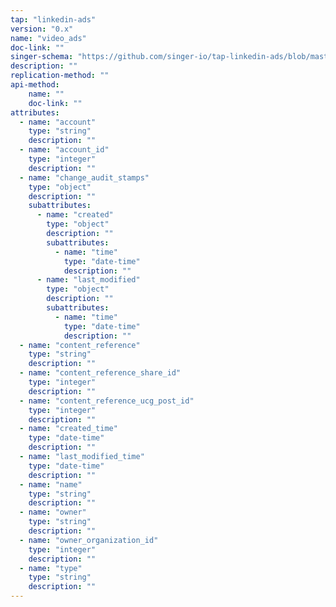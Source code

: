 ```yaml
---
tap: "linkedin-ads"
version: "0.x"
name: "video_ads"
doc-link: ""
singer-schema: "https://github.com/singer-io/tap-linkedin-ads/blob/master/tap_linkedin_ads/schemas/video_ads.json"
description: ""
replication-method: ""
api-method:
    name: ""
    doc-link: ""
attributes:
  - name: "account"
    type: "string"
    description: ""
  - name: "account_id"
    type: "integer"
    description: ""
  - name: "change_audit_stamps"
    type: "object"
    description: ""
    subattributes:
      - name: "created"
        type: "object"
        description: ""
        subattributes:
          - name: "time"
            type: "date-time"
            description: ""
      - name: "last_modified"
        type: "object"
        description: ""
        subattributes:
          - name: "time"
            type: "date-time"
            description: ""
  - name: "content_reference"
    type: "string"
    description: ""
  - name: "content_reference_share_id"
    type: "integer"
    description: ""
  - name: "content_reference_ucg_post_id"
    type: "integer"
    description: ""
  - name: "created_time"
    type: "date-time"
    description: ""
  - name: "last_modified_time"
    type: "date-time"
    description: ""
  - name: "name"
    type: "string"
    description: ""
  - name: "owner"
    type: "string"
    description: ""
  - name: "owner_organization_id"
    type: "integer"
    description: ""
  - name: "type"
    type: "string"
    description: ""
---
```

